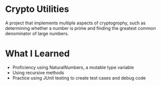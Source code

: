 # Crypto Utilities
A project that implements multiple aspects of cryptogrophy, such as determining whether a number is prime and finding the greatest common denominator of large numbers.

# What I Learned

* Proficiency using NaturalNumbers, a mutable type variable
* Using recursive methods
* Practice using JUnit testing to create test cases and debug code
